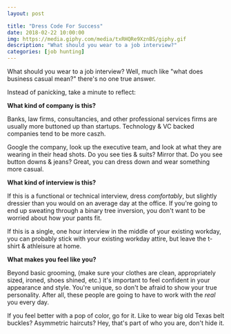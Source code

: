 ```yaml
---
layout: post

title: "Dress Code For Success"
date: 2018-02-22 10:00:00
img: https://media.giphy.com/media/txRHQRe9XznBS/giphy.gif
description: "What should you wear to a job interview?"
categories: [job hunting]
---
```


What should you wear to a job interview? Well, much like "what does business casual mean?" there's no one true answer.

Instead of panicking, take a minute to reflect:

**What kind of company is this?**

Banks, law firms, consultancies, and other professional services firms are usually more buttoned up than startups. Technology &amp; VC backed companies tend to be more caszh.

Google the company, look up the executive team, and look at what they are wearing in their head shots. Do you see ties &amp; suits? Mirror that. Do you see button downs & jeans? Great, you can dress down and wear something more casual.

**What kind of interview is this?**

If this is a functional or technical interview, dress _comfortably_, but slightly dressier than you would on an average day at the office. If you're going to end up sweating through a binary tree inversion, you don't want to be worried about how your pants fit.

If this is a single, one hour interview in the middle of your existing workday, you can probably stick with your existing workday attire, but leave the t-shirt &amp; athleisure at home.

**What makes you feel like you?**

Beyond basic grooming, (make sure your clothes are clean, appropriately sized, ironed, shoes shined, etc.) it's important to feel confident in your appearance and style. You're unique, so don't be afraid to show your true personality. After all, these people are going to have to work with the _real_ you every day.

If you feel better with a pop of color, go for it. Like to wear big old Texas belt buckles? Asymmetric haircuts? Hey, that's part of who you are, don't hide it.